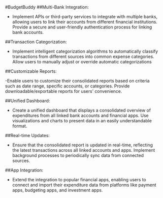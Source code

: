 #BudgetBuddy
##Multi-Bank Integration:

- Implement APIs or third-party services to integrate with multiple banks, allowing users to link their accounts from different financial institutions.
Provide a secure and user-friendly authentication process for linking bank accounts.

##Transaction Categorization:

- Implement intelligent categorization algorithms to automatically classify transactions from different sources into common expense categories.
Allow users to manually adjust or override automatic categorizations

##Customizable Reports:

-Enable users to customize their consolidated reports based on criteria such as date range, specific accounts, or categories.
Provide downloadable/exportable reports for users' convenience.

##Unified Dashboard:

- Create a unified dashboard that displays a consolidated overview of expenditures from all linked bank accounts and financial apps.
Use visualizations and charts to present data in an easily understandable format.

##Real-time Updates:

- Ensure that the consolidated report is updated in real-time, reflecting the latest transactions across all linked accounts and apps.
Implement background processes to periodically sync data from connected sources.

##App Integration:

- Extend the integration to popular financial apps, enabling users to connect and import their expenditure data from platforms like payment apps, budgeting apps, and investment apps.
